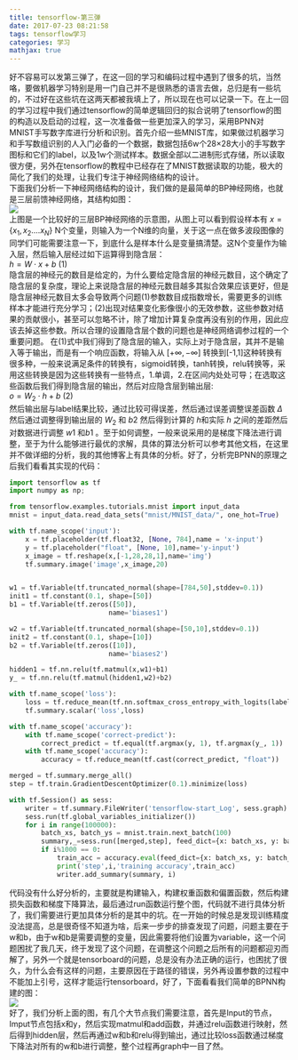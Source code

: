 ```yaml
---
title: tensorflow-第三弹
date: 2017-07-23 08:21:58
tags: tensorflow学习
categories: 学习
mathjax: true
---
```

好不容易可以发第三弹了，在这一回的学习和编码过程中遇到了很多的坑，当然咯，要做机器学习特别是用一门自己并不是很熟悉的语言去做，总归是有一些坑的，不过好在这些坑在这两天都被我填上了，所以现在也可以记录一下。在上一回的学习过程中我们通过tensorflow的简单逻辑回归的拟合说明了tensorflow的图的构造以及启动的过程，这一次准备做一些更加深入的学习，采用BPNN对MNIST手写数字库进行分析和识别。首先介绍一些MNIST库，如果做过机器学习和手写数组识别的人入门必备的一个数据，数据包括6w个28×28大小的手写数字图标和它们的label，以及1w个测试样本。数据全部以二进制形式存储，所以读取很方便，另外在tensorflow的教程中已经存在了MNIST数据读取的功能，极大的简化了我们的处理，让我们专注于神经网络结构的设计。  
下面我们分析一下神经网络结构的设计，我们做的是最简单的BP神经网络，也就是三层前馈神经网络，其结构如图：  
<img src="http://blogimage-1251632003.cosgz.myqcloud.com/bpnn.png">  
上图是一个比较好的三层BP神经网络的示意图，从图上可以看到假设样本有 $x=\{x_1,x_2....x_N\}$ N个变量，则输入为一个N维的向量，关于这一点在做多波段图像的同学们可能需要注意一下，到底什么是样本什么是变量搞清楚。这N个变量作为输入层，然后输入层经过如下运算得到隐含层：  
$h=W\cdot x+b$  (1)  
隐含层的神经元的数目是给定的，为什么要给定隐含层的神经元数目，这个确定了隐含层的复杂度，理论上来说隐含层的神经元数目越多其拟合效果应该更好，但是隐含层神经元数目太多会导致两个问题(1)参数数目成指数增长，需要更多的训练样本才能进行充分学习；(2)出现对结果变化影像很小的无效参数，这些参数对结果的贡献很小，甚至可以忽略不计，除了增加计算复杂度再没有别的作用，因此应该去掉这些参数。所以合理的设置隐含层个数的问题也是神经网络调参过程的一个重要问题。
在(1)式中我们得到了隐含层的输入，实际上对于隐含层，其并不是输入等于输出，而是有一个响应函数，将输入从 $[+\infty,-\infty]$ 转换到[-1,1]这种转换有很多种，一般来说满足条件的转换有，sigmoid转换，tanh转换，relu转换等，采用这些转换是因为这些转换有一些特点，1.单调，2.在区间内处处可导；在选取这些函数后我们得到隐含层的输出，然后对应隐含层到输出层:  
$o=W_2 \cdot h+b$  (2)  
然后输出层与label结果比较，通过比较可得误差，然后通过误差调整误差函数 $\Delta$ 然后通过调整得到输出层的 $W_2$ 和 $b2$ 然后得到计算的 $h$和实际 $h$ 之间的差距然后对数据进行调整 $w1$ 和$b1$ 。至于如何调整，一般来说采用的是梯度下降法进行调整，至于为什么能够进行最优的求解，具体的算法分析可以参考其他文档，在这里并不做详细的分析，我的其他博客上有具体的分析。好了，分析完BPNN的原理之后我们看看其实现的代码：
```python
import tensorflow as tf
import numpy as np;

from tensorflow.examples.tutorials.mnist import input_data
mnist = input_data.read_data_sets("mnist/MNIST_data/", one_hot=True)

with tf.name_scope('input'):
    x = tf.placeholder(tf.float32, [None, 784],name = 'x-input')
    y = tf.placeholder("float", [None, 10],name='y-input')
    x_image = tf.reshape(x,[-1,28,28,1],name='img')
    tf.summary.image('image',x_image,20)


w1 = tf.Variable(tf.truncated_normal(shape=[784,50],stddev=0.1))
init1 = tf.constant(0.1, shape=[50])
b1 = tf.Variable(tf.zeros([50]),
                         name='biases1')

w2 = tf.Variable(tf.truncated_normal(shape=[50,10],stddev=0.1))
init2 = tf.constant(0.1, shape=[10])
b2 = tf.Variable(tf.zeros([10]),
                         name='biases2')

hidden1 = tf.nn.relu(tf.matmul(x,w1)+b1)
y_ = tf.nn.relu(tf.matmul(hidden1,w2)+b2)

with tf.name_scope('loss'):
    loss = tf.reduce_mean(tf.nn.softmax_cross_entropy_with_logits(labels=y, logits=y_))
    tf.summary.scalar('loss',loss)

with tf.name_scope('accuracy'):
    with tf.name_scope('correct-predict'):
        correct_predict = tf.equal(tf.argmax(y, 1), tf.argmax(y_, 1))
    with tf.name_scope('accuracy'):
        accuracy = tf.reduce_mean(tf.cast(correct_predict, "float"))

merged = tf.summary.merge_all()
step = tf.train.GradientDescentOptimizer(0.1).minimize(loss)

with tf.Session() as sess:
    writer = tf.summary.FileWriter('tensorflow-start_Log', sess.graph)
    sess.run(tf.global_variables_initializer())
    for i in range(100000):
        batch_xs, batch_ys = mnist.train.next_batch(100)
        summary,_=sess.run([merged,step], feed_dict={x: batch_xs, y: batch_ys})
        if i%1000 == 0:
            train_acc = accuracy.eval(feed_dict={x: batch_xs, y: batch_ys})
            print('step',i,'training accuracy',train_acc)
            writer.add_summary(summary, i)

```
代码没有什么好分析的，主要就是构建输入，构建权重函数和偏置函数，然后构建损失函数和梯度下降算法，最后通过run函数运行整个图，代码就不进行具体分析了，我们需要进行更加具体分析的是其中的坑。在一开始的时候总是发现训练精度没法提高，总是很奇怪不知道为啥，后来一步步的排查发现了问题，问题主要在于w和b，由于w和b是需要调整的变量，因此需要将他们设置为variable，这一个问题困扰了我几天，终于发现了这个问题，在调整这个问题之后所有的问题都迎刃而解了，另外一个就是tensorboard的问题，总是没有办法正确的运行，也困扰了很久，为什么会有这样的问题，主要原因在于路径的错误，另外再设置参数的过程中不能加上引号，这样才能运行tensorboard，好了，下面看看我们简单的BPNN构建的图：  
<img src="http://blogimage-1251632003.cosgz.myqcloud.com/BPNN-graph.png">   
好了，我们分析上面的图，有几个大节点我们需要注意，首先是Input的节点，Imput节点包括x和y，然后实现matmul和add函数，并通过relu函数进行映射，然后得到hidden层，然后再通过w和b和relu得到输出，通过比较loss函数通过梯度下降法对所有的w和b进行调整，整个过程再graph中一目了然。
